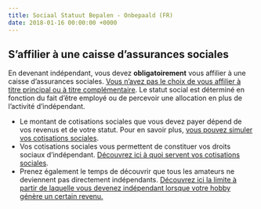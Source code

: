 ```yaml
---
title: Sociaal Statuut Bepalen - Onbepaald (FR)
date: 2018-01-16 00:00:00 +0000
---
```

## S’affilier à une caisse d’assurances sociales

En devenant indépendant, vous devez **obligatoirement** vous affilier à une caisse d’assurances sociales. [Vous n’avez pas le choix de vous affilier à titre principal ou à titre complémentaire](https://www.xerius.be/fr/independants/demarrez-votre-entreprise/activite-principale-ou-complementaire). Le statut social est déterminé en fonction du fait d’être employé ou de percevoir une allocation en plus de l’activité d’indépendant.

* Le montant de cotisations sociales que vous devez      payer dépend de vos revenus et de votre statut. Pour en savoir plus, [vous pouvez simuler vos cotisations sociales](https://www.xerius.be/fr/independants/assurances-sociales/calculez-cotisations-sociales).
* Vos cotisations sociales vous permettent de      constituer vos droits sociaux d’indépendant. [Découvrez ici à quoi servent vos cotisations sociales](https://www.xerius.be/fr-be/drive/sociaal-statuut/sociaal-statuut-bepalen-onbepaald/sociale-bijdragen).
* Prenez également le temps de découvrir que tous les amateurs ne deviennent pas directement indépendants. [Découvrez ici la limite à partir de laquelle vous devenez indépendant lorsque votre hobby génère un certain revenu.](https://www.xerius.be/fr-be/drive/sociaal-statuut/sociaal-statuut-bepalen-onbepaald/bijverdienen-hobby)